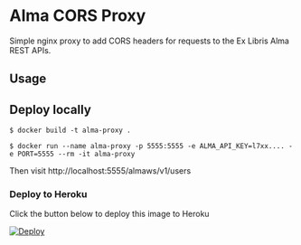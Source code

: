 # Alma CORS Proxy

Simple nginx proxy to add CORS headers for requests to the Ex Libris Alma REST APIs.

## Usage

## Deploy locally

`$ docker build -t alma-proxy .`

`$ docker run --name alma-proxy -p 5555:5555 -e ALMA_API_KEY=l7xx.... -e PORT=5555 --rm -it alma-proxy`

Then visit http://localhost:5555/almaws/v1/users

### Deploy to Heroku

Click the button below to deploy this image to Heroku

[![Deploy](https://www.herokucdn.com/deploy/button.svg)](https://heroku.com/deploy)
